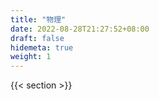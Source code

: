```yaml
---
title: "物理"
date: 2022-08-28T21:27:52+08:00
draft: false
hidemeta: true
weight: 1
---
```


{{< section >}}
